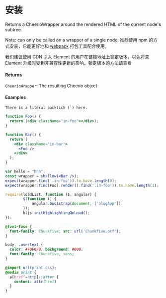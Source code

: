 # 安装

Returns a CheerioWrapper around the rendered HTML of the current node's subtree.

Note: can only be called on a wrapper of a single node.
推荐使用 npm 的方式安装，它能更好地和 [webpack](https://webpack.js.org/) 打包工具配合使用。

<div class="tip">我们建议使用 CDN 引入 Element 的用户在链接地址上锁定版本，以免将来 Element 升级时受到非兼容性更新的影响。锁定版本的方法请查看 </div>

#### Returns

`CheerioWrapper`: The resulting Cheerio object



#### Examples

``There is a literal backtick (`) here.``


```jsx
function Foo() {
  return (<div className="in-foo"></div>);
}
```

```jsx
function Bar() {
  return (
    <div className="in-bar">
      <Foo />
    </div>
  );
}
```

```jsx
var hello = "hhh";
const wrapper = shallow(<Bar />);
expect(wrapper.find('.in-foo')).to.have.length(0);
expect(wrapper.find(Foo).render().find('.in-foo')).to.have.length(1);
```

```jsx
require(loadList, function ($, angular) {
        $(function () {
            angular.bootstrap(document, ['blogApp']);
        });
        hljs.initHighlightingOnLoad();
});
```

```css
@font-face {
  font-family: Chunkfive; src: url('Chunkfive.otf');
}

body, .usertext {
  color: #F0F0F0; background: #600;
  font-family: Chunkfive, sans;
}

@import url(print.css);
@media print {
  a[href^=http]::after {
    content: attr(href)
  }
}
```
